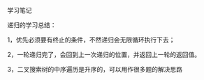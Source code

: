 学习笔记

递归的学习总结：

1，优先必须要有终止的条件，不然递归会无限循环执行下去；

2，一轮递归完了，会回到上一次递归的位置，并返回上一轮的返回值。

3，二叉搜索树的中序遍历是升序的，可以用作很多题的解决思路



